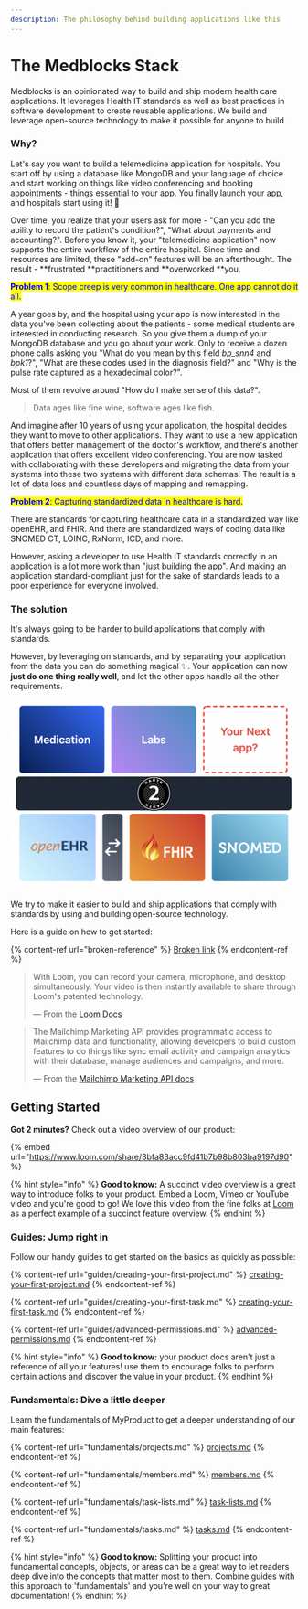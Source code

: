 ```yaml
---
description: The philosophy behind building applications like this
---
```


# The Medblocks Stack

Medblocks is an opinionated way to build and ship modern health care applications. It leverages Health IT standards as well as best practices in software development to create reusable applications. We build and leverage open-source technology to make it possible for anyone to build&#x20;

### Why?

Let's say you want to build a telemedicine application for hospitals. You start off by using a database like MongoDB and your language of choice and start working on things like video conferencing and booking appointments - things essential to your app. You finally launch your app, and hospitals start using it! 🎉

Over time, you realize that your users ask for more - "Can you add the ability to record the patient's condition?", "What about payments and accounting?". Before you know it, your "telemedicine application" now supports the entire workflow of the entire hospital. Since time and resources are limited, these "add-on" features will be an afterthought. The result - **frustrated **practitioners and **overworked **you.

<mark style="color:blue;">**Problem 1**</mark><mark style="color:blue;">: Scope creep is very common in healthcare. One app cannot do it all.</mark>

A year goes by, and the hospital using your app is now interested in the data you've been collecting about the patients - some medical students are interested in conducting research. So you give them a dump of your MongoDB database and you go about your work. Only to receive a dozen phone calls asking you "What do you mean by this field _bp\_snn4_ and _bpk1_?", "What are these codes used in the diagnosis field?" and "Why is the pulse rate captured as a hexadecimal color?".

Most of them revolve around "How do I make sense of this data?".

> Data ages like fine wine, software ages like fish.

And imagine after 10 years of using your application, the hospital decides they want to move to other applications. They want to use a new application that offers better management of the doctor's workflow, and there's another application that offers excellent video conferencing. You are now tasked with collaborating with these developers and migrating the data from your systems into these two systems with different data schemas! The result is a lot of data loss and countless days of mapping and remapping.

<mark style="color:blue;">**Problem 2**</mark><mark style="color:blue;">: Capturing standardized data in healthcare is hard.</mark>

There are standards for capturing healthcare data in a standardized way like openEHR, and FHIR. And there are standardized ways of coding data like SNOMED CT, LOINC, RxNorm, ICD, and more.

However, asking a developer to use Health IT standards correctly in an application is a lot more work than "just building the app". And making an application standard-compliant just for the sake of standards leads to a poor experience for everyone involved.

### The solution

It's always going to be harder to build applications that comply with standards.

However, by leveraging on standards, and by separating your application from the data you can do something magical ✨. Your application can now **just do one thing really well**, and let the other apps handle all the other requirements.

![An example Medblocks deployment](.gitbook/assets/image.png)

We try to make it easier to build and ship applications that comply with standards by using and building open-source technology.

Here is a guide on how to get started:

{% content-ref url="broken-reference" %}
[Broken link](broken-reference)
{% endcontent-ref %}







> With Loom, you can record your camera, microphone, and desktop simultaneously. Your video is then instantly available to share through Loom's patented technology.
>
> — From the [Loom Docs](https://support.loom.com/hc/en-us/articles/360002158057-What-is-Loom-)

> The Mailchimp Marketing API provides programmatic access to Mailchimp data and functionality, allowing developers to build custom features to do things like sync email activity and campaign analytics with their database, manage audiences and campaigns, and more.
>
> — From the [Mailchimp Marketing API docs](https://mailchimp.com/developer/marketing/docs/fundamentals/)

## Getting Started

**Got 2 minutes?** Check out a video overview of our product:

{% embed url="https://www.loom.com/share/3bfa83acc9fd41b7b98b803ba9197d90" %}

{% hint style="info" %}
**Good to know:** A succinct video overview is a great way to introduce folks to your product. Embed a Loom, Vimeo or YouTube video and you're good to go! We love this video from the fine folks at [Loom](https://loom.com) as a perfect example of a succinct feature overview.
{% endhint %}

### Guides: Jump right in

Follow our handy guides to get started on the basics as quickly as possible:

{% content-ref url="guides/creating-your-first-project.md" %}
[creating-your-first-project.md](guides/creating-your-first-project.md)
{% endcontent-ref %}

{% content-ref url="guides/creating-your-first-task.md" %}
[creating-your-first-task.md](guides/creating-your-first-task.md)
{% endcontent-ref %}

{% content-ref url="guides/advanced-permissions.md" %}
[advanced-permissions.md](guides/advanced-permissions.md)
{% endcontent-ref %}

{% hint style="info" %}
**Good to know:** your product docs aren't just a reference of all your features! use them to encourage folks to perform certain actions and discover the value in your product.
{% endhint %}

### Fundamentals: Dive a little deeper

Learn the fundamentals of MyProduct to get a deeper understanding of our main features:

{% content-ref url="fundamentals/projects.md" %}
[projects.md](fundamentals/projects.md)
{% endcontent-ref %}

{% content-ref url="fundamentals/members.md" %}
[members.md](fundamentals/members.md)
{% endcontent-ref %}

{% content-ref url="fundamentals/task-lists.md" %}
[task-lists.md](fundamentals/task-lists.md)
{% endcontent-ref %}

{% content-ref url="fundamentals/tasks.md" %}
[tasks.md](fundamentals/tasks.md)
{% endcontent-ref %}

{% hint style="info" %}
**Good to know:** Splitting your product into fundamental concepts, objects, or areas can be a great way to let readers deep dive into the concepts that matter most to them. Combine guides with this approach to 'fundamentals' and you're well on your way to great documentation!
{% endhint %}
